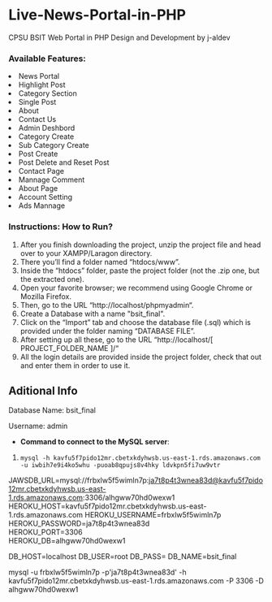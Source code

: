 # Live-News-Portal-in-PHP

CPSU BSIT Web Portal in PHP Design and Development by j-aldev

### Available Features:

<li> News Portal
<li> Highlight Post
<li> Category Section
<li> Single Post
<li> About
<li> Contact Us
<li> Admin Deshbord
<li> Category Create
<li> Sub Category Create
<li> Post Create
<li> Post Delete and Reset Post
<li> Contact Page
<li> Mannage Comment
<li> About Page
<li> Account Setting
<li> Ads Mannage

### Instructions: How to Run?

1.  After you finish downloading the project, unzip the project file and head over to your XAMPP/Laragon directory. <br/>
2.  There you’ll find a folder named “htdocs/www”. <br/>
3.  Inside the “htdocs” folder, paste the project folder (not the .zip one, but the extracted one). <br/>
4.  Open your favorite browser; we recommend using Google Chrome or Mozilla Firefox. <br/>
5.  Then, go to the URL “http://localhost/phpmyadmin“. <br/>
6.  Create a Database with a name "bsit_final". <br/>
7.  Click on the “Import” tab and choose the database file (.sql) which is provided under the folder naming “DATABASE FILE”. <br/>
8.  After setting up all these, go to the URL “http://localhost/[ PROJECT_FOLDER_NAME ]/“ <br/>
9.  All the login details are provided inside the project folder, check that out and enter them in order to use it. <br/>

## Aditional Info

Database Name: bsit_final

Username: admin <br/>
 

 - **Command to connect to the MySQL server**:
1. `mysql -h kavfu5f7pido12mr.cbetxkdyhwsb.us-east-1.rds.amazonaws.com -u iwbih7e9i4ko5whu -puoab8qpujs8v4hky ldvkpn5fi7uw9vtr`


JAWSDB_URL=mysql://frbxlw5f5wimln7p:ja7t8p4t3wnea83d@kavfu5f7pido12mr.cbetxkdyhwsb.us-east-1.rds.amazonaws.com:3306/alhgww70hd0wexw1
HEROKU_HOST=kavfu5f7pido12mr.cbetxkdyhwsb.us-east-1.rds.amazonaws.com
HEROKU_USERNAME=frbxlw5f5wimln7p	
HEROKU_PASSWORD=ja7t8p4t3wnea83d	
HEROKU_PORT=3306	
HEROKU_DB=alhgww70hd0wexw1

DB_HOST=localhost
DB_USER=root
DB_PASS=
DB_NAME=bsit_final


mysql -u frbxlw5f5wimln7p -p'ja7t8p4t3wnea83d' -h kavfu5f7pido12mr.cbetxkdyhwsb.us-east-1.rds.amazonaws.com -P 3306 -D alhgww70hd0wexw1